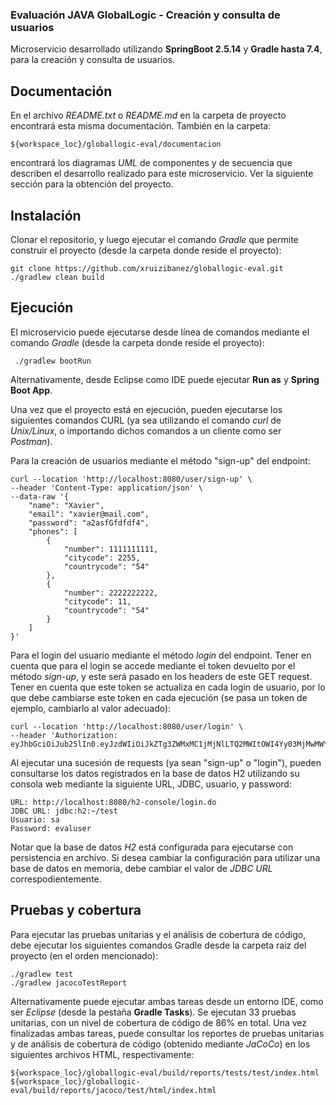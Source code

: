 ### Evaluación JAVA GlobalLogic - Creación y consulta de usuarios

Microservicio desarrollado utilizando **SpringBoot 2.5.14** y 
**Gradle hasta 7.4**, para la creación y consulta de usuarios.
	
## Documentación

En el archivo *README.txt* o *README.md* en la carpeta de proyecto encontrará 
esta misma documentación. También en la carpeta:

	${workspace_loc}/globallogic-eval/documentacion
	
encontrará los diagramas *UML* de componentes y de secuencia que describen
el desarrollo realizado para este microservicio. Ver la siguiente sección para
la obtención del proyecto.

## Instalación

Clonar el repositorio, y luego ejecutar el comando *Gradle* que permite
construir el proyecto (desde la carpeta donde reside el proyecto):
		
	git clone https://github.com/xruizibanez/globallogic-eval.git
	./gradlew clean build

## Ejecución

El microservicio puede ejecutarse desde línea de comandos mediante el
comando *Gradle* (desde la carpeta donde reside el proyecto):

	 ./gradlew bootRun
	 
Alternativamente, desde Eclipse como IDE puede ejecutar **Run as** y 
**Spring Boot App**.

Una vez que el proyecto está en ejecución, pueden ejecutarse los siguientes
comandos CURL (ya sea utilizando el comando *curl* de *Unix/Linux*, o importando
dichos comandos a un cliente como ser *Postman*).

Para la creación de usuarios mediante el método "sign-up" del endpoint:

	curl --location 'http://localhost:8080/user/sign-up' \
	--header 'Content-Type: application/json' \
	--data-raw '{
	    "name": "Xavier",
	    "email": "xavier@mail.com",
	    "password": "a2asfGfdfdf4",
	    "phones": [
	        {
	            "number": 1111111111,
	            "citycode": 2255,
	            "countrycode": "54"
	        },
	        {
	            "number": 2222222222,
	            "citycode": 11,
	            "countrycode": "54"
	        }
	    ]
	}'

Para el login del usuario mediante el método *login* del endpoint. Tener en 
cuenta que para el login se accede mediante el token devuelto por el método
*sign-up*, y este será pasado en los headers de este GET request. Tener en 
cuenta que este token se actualiza en cada login de usuario, por lo que debe 
cambiarse este token en cada ejecución (se pasa un token de ejemplo, cambiarlo
al valor adecuado):

	curl --location 'http://localhost:8080/user/login' \
	--header 'Authorization: eyJhbGciOiJub25lIn0.eyJzdWIiOiJkZTg3ZWMxMC1jMjNlLTQ2MWItOWI4Yy03MjMwMWY1OWVkMGMiLCJpYXQiOjE3MjcxNjI4NjIsImV4cCI6MTcyNzU5NDg2Mn0.'

Al ejecutar una sucesión de requests (ya sean "sign-up" o "login"), pueden 
consultarse los datos registrados en la base de datos H2 utilizando su
consola web mediante la siguiente URL, JDBC, usuario, y password:

	URL: http://localhost:8080/h2-console/login.do
	JDBC URL: jdbc:h2:~/test
	Usuario: sa
	Password: evaluser
	
Notar que la base de datos *H2* está configurada para ejecutarse con persistencia 
en archivo. Si desea cambiar la configuración para utilizar una base de datos
en memoria, debe cambiar el valor de *JDBC URL* correspodientemente.

## Pruebas y cobertura

Para ejecutar las pruebas unitarias y el análisis de cobertura de código, debe
ejecutar los siguientes comandos Gradle desde la carpeta raiz del proyecto
(en el orden mencionado):

	./gradlew test
	./gradlew jacocoTestReport

Alternativamente puede ejecutar ambas tareas desde un entorno IDE, como ser
*Eclipse* (desde la pestaña **Gradle Tasks**). Se ejecutan 33 pruebas unitarias,
con un nivel de cobertura de código de 86% en total. Una vez finalizadas ambas tareas, 
puede consultar los reportes de pruebas unitarias y de análisis de cobertura 
de código (obtenido mediante *JaCoCo*) en los siguientes archivos HTML, 
respectivamente:

	${workspace_loc}/globallogic-eval/build/reports/tests/test/index.html
	${workspace_loc}/globallogic-eval/build/reports/jacoco/test/html/index.html

